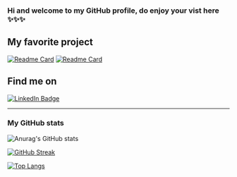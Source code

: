 ### Hi and welcome to my GitHub profile, do enjoy your vist here ✨✨✨

## My favorite project
[![Readme Card](https://github-readme-stats.vercel.app/api/pin/?username=NoAtmosphere0&repo=projects&theme=prussian)](https://github.com/NoAtmosphere0/projects)
[![Readme Card](https://github-readme-stats.vercel.app/api/pin/?username=NoAtmosphere0&repo=portfolio_website&theme=prussian)](https://github.com/NoAtmosphere0/portfolio_website)



## Find me on
<div id="badges">
  <a href="https://www.linkedin.com/in/long-dang1109/">
    <img src="https://img.shields.io/badge/LinkedIn-blue?style=for-the-badge&logo=linkedin&logoColor=white" alt="LinkedIn Badge"/>
  </a>
</div>

____
### My GitHub stats
![Anurag's GitHub stats](https://github-readme-stats.vercel.app/api?username=NoAtmosphere0&theme=prussian&show_icons=true&hide_border=true)

[![GitHub Streak](http://github-readme-streak-stats.herokuapp.com?user=NoAtmosphere0&theme=prussian&hide_border=true&date_format=j%20M%5B%20Y%5D)](https://git.io/streak-stats)

[![Top Langs](https://github-readme-stats.vercel.app/api/top-langs/?username=NoAtmosphere0&layout=compact&theme=prussian)](https://github.com/anuraghazra/github-readme-stats)


<!--
**NoAtmosphere0/NoAtmosphere0** is a ✨ _special_ ✨ repository because its `README.md` (this file) appears on your GitHub profile.

Here are some ideas to get you started:

- 🔭 I’m currently working on ...
- 🌱 I’m currently learning ...
- 👯 I’m looking to collaborate on ...
- 🤔 I’m looking for help with ...
- 💬 Ask me about ...
- 📫 How to reach me: ...
- 😄 Pronouns: ...
- ⚡ Fun fact: ...
-->

